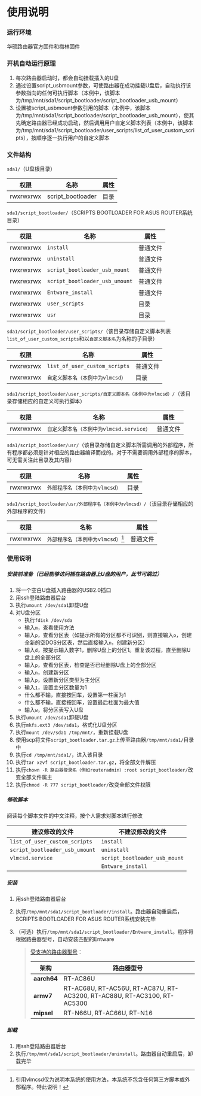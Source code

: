 # 使用说明

### 运行环境

华硕路由器官方固件和梅林固件

### 开机自动运行原理

1. 每次路由器启动时，都会自动挂载插入的U盘
2. 通过设置script_usbmount参数，可使路由器在成功挂载U盘后，自动执行该参数指向的任何可执行脚本（本例中，该脚本为/tmp/mnt/sda1/script_bootloader/script_bootloader_usb_mount）
3. 设置被script_usbmount参数引用的脚本（本例中，该脚本为/tmp/mnt/sda1/script_bootloader/script_bootloader_usb_mount），使其先确定路由器已经成功启动，然后调用用户自定义脚本列表（本例中，该脚本为/tmp/mnt/sda1/script_bootloader/user_scripts/list_of_user_custom_scripts），按顺序逐一执行用户的自定义脚本

### 文件结构

`sda1/`（U盘根目录）

| 权限      | 名称              | 属性 |
| --------- | ----------------- | ---- |
| rwxrwxrwx | script_bootloader | 目录 |

`sda1/script_bootloader/`（SCRIPTS BOOTLOADER FOR ASUS ROUTER系统目录）

| 权限      | 名称                           | 属性     |
| --------- | ------------------------------ | -------- |
| rwxrwxrwx | `install`                      | 普通文件 |
| rwxrwxrwx | `uninstall`                    | 普通文件 |
| rwxrwxrwx | `script_bootloader_usb_mount`  | 普通文件 |
| rwxrwxrwx | `script_bootloader_usb_umount` | 普通文件 |
| rwxrwxrwx | `Entware_install`              | 普通文件 |
| rwxrwxrwx | `user_scripts`                 | 目录     |
| rwxrwxrwx | `usr`                          | 目录     |

`sda1/script_bootloader/user_scripts/`（该目录存储自定义脚本列表`list_of_user_custom_scripts`和以`自定义脚本名`为名称的子目录）

| 权限      | 名称                             | 属性     |
| --------- | -------------------------------- | -------- |
| rwxrwxrwx | `list_of_user_custom_scripts`    | 普通文件 |
| rwxrwxrwx | `自定义脚本名（本例中为vlmcsd）` | 目录     |

`sda1/script_bootloader/user_scripts/自定义脚本名（本例中为vlmcsd）/`（该目录存储相应的自定义可执行脚本）

| 权限      | 名称                                     | 属性     |
| --------- | ---------------------------------------- | -------- |
| rwxrwxrwx | `自定义脚本名（本例中为vlmcsd.service）` | 普通文件 |

`sda1/script_bootloader/usr/`（该目录存储自定义脚本所需调用的外部程序，所有程序都必须是针对相应的路由器编译而成的。对于不需要调用外部程序的脚本，可无需关注此目录及其内容）

| 权限      | 名称                           | 属性 |
| --------- | ------------------------------ | ---- |
| rwxrwxrwx | `外部程序名（本例中为vlmcsd）` | 目录 |

`sda1/script_bootloader/usr/外部程序名（本例中为vlmcsd）/`（该目录存储相应的外部程序的文件）

| 权限      | 名称                               | 属性     |
| --------- | ---------------------------------- | -------- |
| rwxrwxrwx | `外部程序名（本例中为vlmcsd）`[^1] | 普通文件 |

### 使用说明

##### 安装前准备（已经能够访问插在路由器上U盘的用户，此节可跳过）

1. 将一个空白U盘插入路由器的USB2.0插口
2. 用ssh登陆路由器后台
3. 执行`umount /dev/sda1`卸载U盘
4. 对U盘分区
   - 执行`fdisk /dev/sda`
   - 输入`m`，查看使用方法
   - 输入`p`，查看分区表（如提示所有的分区都不可识别，则直接输入`o`，创建全新的空DOS分区表，然后直接输入`n`，创建新分区）
   - 输入`d`，按提示输入数字1，删除U盘上的分区1。重复该过程，直至删除U盘上的全部分区
   - 输入`p`，查看分区表，检查是否已经删除U盘上的全部分区
   - 输入`n`，创建新分区
   - 输入`p`，设置新分区类型为主分区
   - 输入`1`，设置主分区数量为1
   - 什么都不输，直接按回车，设置第一柱面为1
   - 什么都不输，直接按回车，设置最后柱面为最大值
   - 输入`w`，将分区表写入U盘
5. 执行`umount /dev/sda1`卸载U盘
6. 执行`mkfs.ext3 /dev/sda1`，格式化U盘分区
7. 执行`mount /dev/sda1 /tmp/mnt/`，重新挂载U盘
8. 使用scp将文件`script_bootloader.tar.gz`上传至路由器`/tmp/mnt/sda1/`目录中
9. 执行`cd /tmp/mnt/sda1/`，进入该目录
10. 执行`tar xzvf script_bootloader.tar.gz`，将全部文件解压
11. 执行`chown -R 路由器登录名（例如routeradmin）:root script_bootloader/`改变全部文件属主
12. 执行`chmod -R 777 script_bootloader/`改变全部文件权限

##### 修改脚本

阅读每个脚本文件的中文注释，按个人需求对脚本进行修改

| 建议修改的文件                 | 不建议修改的文件              |
| ------------------------------ | ----------------------------- |
| `list_of_user_custom_scripts`  | `install`                     |
| `script_bootloader_usb_umount` | `uninstall`                   |
| `vlmcsd.service`               | `script_bootloader_usb_mount` |
|                                | `Entware_install`             |

##### 安装

1. 用ssh登陆路由器后台

2. 执行`/tmp/mnt/sda1/script_bootloader/install`。路由器自动重启后，SCRIPTS BOOTLOADER FOR ASUS ROUTER系统安装完毕

3. （可选）执行`/tmp/mnt/sda1/script_bootloader/Entware_install`。程序将根据路由器型号，自动安装匹配的Entware

   > [受支持的路由器型号](https://github.com/Entware/Entware/wiki/Install-on-Asus-stock-firmware)：
   >
   > | 架构        | 路由器型号                                                   |
   > | ----------- | ------------------------------------------------------------ |
   > | **aarch64** | RT-AC86U                                                     |
   > | **armv7**   | RT-AC68U, RT-AC56U, RT-AC87U, RT-AC3200, RT-AC88U, RT-AC3100, RT-AC5300 |
   > | **mipsel**  | RT-N66U, RT-AC66U, RT-N16                                    |

##### 卸载

1. 用ssh登陆路由器后台
2. 执行`/tmp/mnt/sda1/script_bootloader/uninstall`。路由器自动重启后，卸载完毕



[^1]: 引用vlmcsd仅为说明本系统的使用方法，本系统不包含任何第三方脚本或外部程序。特此说明！
